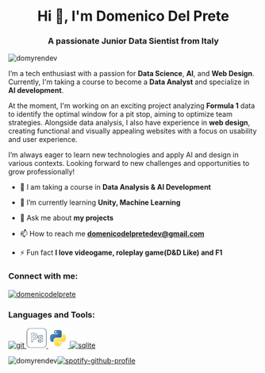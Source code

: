 <h1 align="center">Hi 👋, I'm Domenico Del Prete</h1>
<h3 align="center">A passionate Junior Data Sientist from Italy</h3>

<p align="left"> <img src="https://komarev.com/ghpvc/?username=domyrendev&label=Profile%20views&color=0e75b6&style=flat" alt="domyrendev" /> </p>

I’m a tech enthusiast with a passion for **Data Science**, **AI**, and **Web Design**. Currently, I'm taking a course to become a **Data Analyst** and specialize in **AI development**.

At the moment, I'm working on an exciting project analyzing **Formula 1** data to identify the optimal window for a pit stop, aiming to optimize team strategies. Alongside data analysis, I also have experience in **web design**, creating functional and visually appealing websites with a focus on usability and user experience.

I’m always eager to learn new technologies and apply AI and design in various contexts. Looking forward to new challenges and opportunities to grow professionally!


- 🧠 I am taking a course in **Data Analysis & AI Development**

- 🌱 I’m currently learning **Unity, Machine Learning**

- 💬 Ask me about **my projects**

- 📫 How to reach me **domenicodelpretedev@gmail.com**

- ⚡ Fun fact **I love videogame, roleplay game(D&D Like) and F1**

<h3 align="left">Connect with me:</h3>
<p align="left">
<a href="https://linkedin.com/in/domenicodelprete" target="blank"><img align="center" src="https://raw.githubusercontent.com/rahuldkjain/github-profile-readme-generator/master/src/images/icons/Social/linked-in-alt.svg" alt="domenicodelprete" height="30" width="40" /></a>
</p>

<h3 align="left">Languages and Tools:</h3>
<p align="left"> <a href="https://git-scm.com/" target="_blank" rel="noreferrer"> <img src="https://www.vectorlogo.zone/logos/git-scm/git-scm-icon.svg" alt="git" width="40" height="40"/> </a> <a href="https://www.photoshop.com/en" target="_blank" rel="noreferrer"> <img src="https://raw.githubusercontent.com/devicons/devicon/master/icons/photoshop/photoshop-line.svg" alt="photoshop" width="40" height="40"/> </a> <a href="https://www.python.org" target="_blank" rel="noreferrer"> <img src="https://raw.githubusercontent.com/devicons/devicon/master/icons/python/python-original.svg" alt="python" width="40" height="40"/> </a> <a href="https://www.sqlite.org/" target="_blank" rel="noreferrer"> <img src="https://www.vectorlogo.zone/logos/sqlite/sqlite-icon.svg" alt="sqlite" width="40" height="40"/> </a> </p>

<p><img align="left" src="https://github-readme-stats.vercel.app/api/top-langs?username=domyrendev&hide_border=True&theme=github_dark&show_icons=true&locale=en&layout=compact" alt="domyrendev" /></p>

[![spotify-github-profile](https://spotify-github-profile.kittinanx.com/api/view?uid=21yqpt4cwfjodmynpxobd7pvy&cover_image=true&theme=novatorem&show_offline=false&background_color=121212&interchange=false&bar_color=53b14f&bar_color_cover=true)](https://spotify-github-profile.kittinanx.com/api/view?uid=21yqpt4cwfjodmynpxobd7pvy&redirect=true)


